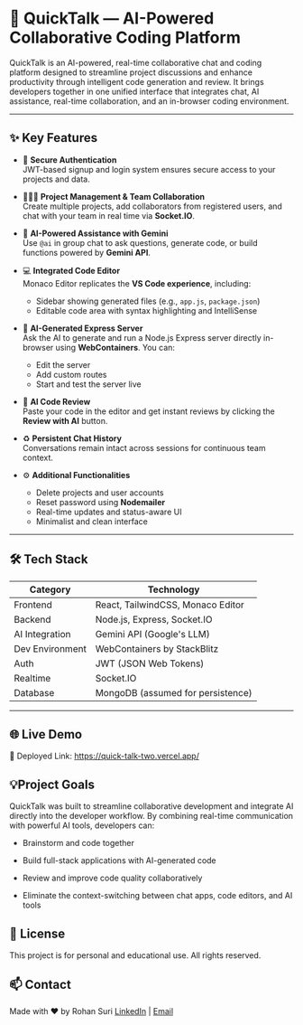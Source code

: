 # 🚀 QuickTalk — AI-Powered Collaborative Coding Platform

QuickTalk is an AI-powered, real-time collaborative chat and coding platform designed to streamline project discussions and enhance productivity through intelligent code generation and review. It brings developers together in one unified interface that integrates chat, AI assistance, real-time collaboration, and an in-browser coding environment.

---

## ✨ Key Features

- 🔐 **Secure Authentication**  
  JWT-based signup and login system ensures secure access to your projects and data.

- 🧑‍🤝‍🧑 **Project Management & Team Collaboration**  
  Create multiple projects, add collaborators from registered users, and chat with your team in real time via **Socket.IO**.

- 🤖 **AI-Powered Assistance with Gemini**  
  Use `@ai` in group chat to ask questions, generate code, or build functions powered by **Gemini API**.

- 💻 **Integrated Code Editor**  
  Monaco Editor replicates the **VS Code experience**, including:
  - Sidebar showing generated files (e.g., `app.js`, `package.json`)
  - Editable code area with syntax highlighting and IntelliSense

- 🧪 **AI-Generated Express Server**  
  Ask the AI to generate and run a Node.js Express server directly in-browser using **WebContainers**. You can:
  - Edit the server
  - Add custom routes
  - Start and test the server live

- 🧠 **AI Code Review**  
  Paste your code in the editor and get instant reviews by clicking the **Review with AI** button.

- ♻️ **Persistent Chat History**  
  Conversations remain intact across sessions for continuous team context.

- ⚙️ **Additional Functionalities**
  - Delete projects and user accounts
  - Reset password using **Nodemailer**
  - Real-time updates and status-aware UI
  - Minimalist and clean interface

---

## 🛠 Tech Stack

| Category        | Technology                            |
|----------------|----------------------------------------|
| Frontend       | React, TailwindCSS, Monaco Editor      |
| Backend        | Node.js, Express, Socket.IO            |
| AI Integration | Gemini API (Google's LLM)              |
| Dev Environment| WebContainers by StackBlitz            |
| Auth           | JWT (JSON Web Tokens)                  |
| Realtime       | Socket.IO                              |
| Database       | MongoDB (assumed for persistence)      |

---

## 🌐 Live Demo

🔗 Deployed Link: https://quick-talk-two.vercel.app/

## 💡Project Goals

QuickTalk was built to streamline collaborative development and integrate AI directly into the developer workflow. By combining real-time communication with powerful AI tools, developers can:

- Brainstorm and code together

- Build full-stack applications with AI-generated code

- Review and improve code quality collaboratively

- Eliminate the context-switching between chat apps, code editors, and AI tools

## 📝 License

This project is for personal and educational use. All rights reserved.

## 📫 Contact

Made with ❤️ by Rohan Suri
[LinkedIn](https://www.linkedin.com/in/rohan-suri-72ba73297/) | [Email](mailto:rohansuri2906@gmail.com)